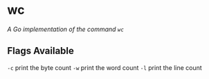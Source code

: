 # wc

*A Go implementation of the command `wc`*

## Flags Available
`-c` print the byte count
`-w` print the word count
`-l` print the line count

